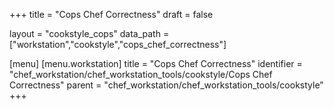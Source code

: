 +++
title = "Cops Chef Correctness"
draft = false

layout = "cookstyle_cops"
data_path = ["workstation","cookstyle","cops_chef_correctness"]

[menu]
  [menu.workstation]
    title = "Cops Chef Correctness"
    identifier = "chef_workstation/chef_workstation_tools/cookstyle/Cops Chef Correctness"
    parent = "chef_workstation/chef_workstation_tools/cookstyle"
+++

<!-- The contents of this page are automatically generated from the cops_chef_correctness.yaml file
in the docs-chef-io/data/workstation/cookstyle directory in the chef/chef-workstation repository. -->
